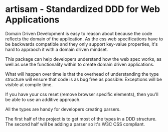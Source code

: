 # artisam - Standardized DDD for Web Applications

Domain Driven Development is easy to reason about because the code reflects the domain of the application. As the css web specifications have to be backwards compatible and they only support key-value properties, it's hard to appraoch it with a domain driven mindset.

This package can help developers understand how the web spec works, as well as use the functionality within to create domain driven applications.

What will happen over time is that the overhead of understanding the type structure will ensure that code is as bug free as possible: Exceptions will be visible at compile time.

If you have your css reset (remove browser specific elements), then you'll be able to use an additive approach.

All the types are handy for developers creating parsers.

The first half of the project is to get most of the types in a DDD structure. The second half will be adding a parser so it's W3C CSS compliant.
